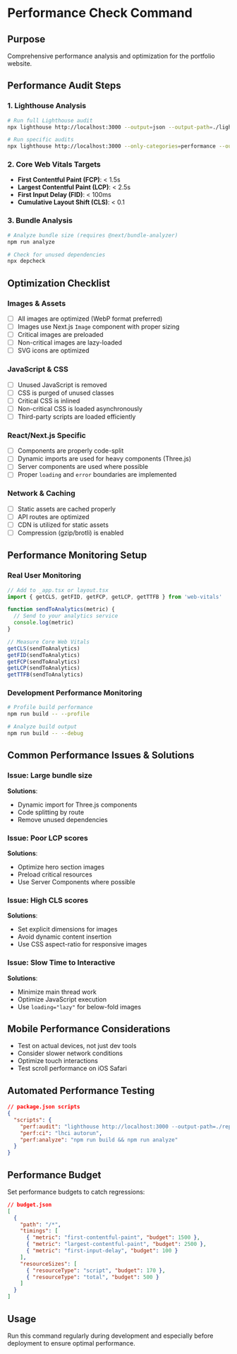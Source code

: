 # Performance Check Command

## Purpose
Comprehensive performance analysis and optimization for the portfolio website.

## Performance Audit Steps

### 1. Lighthouse Analysis
```bash
# Run full Lighthouse audit
npx lighthouse http://localhost:3000 --output=json --output-path=./lighthouse-report.json

# Run specific audits
npx lighthouse http://localhost:3000 --only-categories=performance --output=json
```

### 2. Core Web Vitals Targets
- **First Contentful Paint (FCP)**: < 1.5s
- **Largest Contentful Paint (LCP)**: < 2.5s  
- **First Input Delay (FID)**: < 100ms
- **Cumulative Layout Shift (CLS)**: < 0.1

### 3. Bundle Analysis
```bash
# Analyze bundle size (requires @next/bundle-analyzer)
npm run analyze

# Check for unused dependencies
npx depcheck
```

## Optimization Checklist

### Images & Assets
- [ ] All images are optimized (WebP format preferred)
- [ ] Images use Next.js `Image` component with proper sizing
- [ ] Critical images are preloaded
- [ ] Non-critical images are lazy-loaded
- [ ] SVG icons are optimized

### JavaScript & CSS
- [ ] Unused JavaScript is removed
- [ ] CSS is purged of unused classes
- [ ] Critical CSS is inlined
- [ ] Non-critical CSS is loaded asynchronously
- [ ] Third-party scripts are loaded efficiently

### React/Next.js Specific
- [ ] Components are properly code-split
- [ ] Dynamic imports are used for heavy components (Three.js)
- [ ] Server components are used where possible
- [ ] Proper `loading` and `error` boundaries are implemented

### Network & Caching
- [ ] Static assets are cached properly
- [ ] API routes are optimized
- [ ] CDN is utilized for static assets
- [ ] Compression (gzip/brotli) is enabled

## Performance Monitoring Setup

### Real User Monitoring
```typescript
// Add to _app.tsx or layout.tsx
import { getCLS, getFID, getFCP, getLCP, getTTFB } from 'web-vitals'

function sendToAnalytics(metric) {
  // Send to your analytics service
  console.log(metric)
}

// Measure Core Web Vitals
getCLS(sendToAnalytics)
getFID(sendToAnalytics)  
getFCP(sendToAnalytics)
getLCP(sendToAnalytics)
getTTFB(sendToAnalytics)
```

### Development Performance Monitoring
```bash
# Profile build performance
npm run build -- --profile

# Analyze build output
npm run build -- --debug
```

## Common Performance Issues & Solutions

### Issue: Large bundle size
**Solutions**:
- Dynamic import for Three.js components
- Code splitting by route
- Remove unused dependencies

### Issue: Poor LCP scores
**Solutions**:
- Optimize hero section images
- Preload critical resources
- Use Server Components where possible

### Issue: High CLS scores
**Solutions**:
- Set explicit dimensions for images
- Avoid dynamic content insertion
- Use CSS aspect-ratio for responsive images

### Issue: Slow Time to Interactive
**Solutions**:
- Minimize main thread work
- Optimize JavaScript execution
- Use `loading="lazy"` for below-fold images

## Mobile Performance Considerations
- Test on actual devices, not just dev tools
- Consider slower network conditions
- Optimize touch interactions
- Test scroll performance on iOS Safari

## Automated Performance Testing
```json
// package.json scripts
{
  "scripts": {
    "perf:audit": "lighthouse http://localhost:3000 --output-path=./reports/lighthouse.html",
    "perf:ci": "lhci autorun",
    "perf:analyze": "npm run build && npm run analyze"
  }
}
```

## Performance Budget
Set performance budgets to catch regressions:

```json
// budget.json
[
  {
    "path": "/*",
    "timings": [
      { "metric": "first-contentful-paint", "budget": 1500 },
      { "metric": "largest-contentful-paint", "budget": 2500 },
      { "metric": "first-input-delay", "budget": 100 }
    ],
    "resourceSizes": [
      { "resourceType": "script", "budget": 170 },
      { "resourceType": "total", "budget": 500 }
    ]
  }
]
```

## Usage
Run this command regularly during development and especially before deployment to ensure optimal performance.